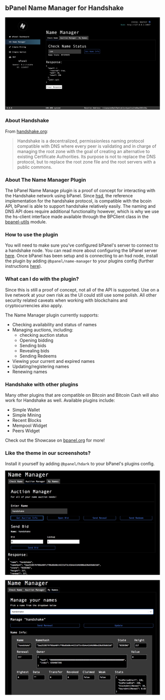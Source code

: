 ## bPanel Name Manager for Handshake

![nameManager](https://github.com/bpanel-org/name-manager/blob/master/images/preview.png "name manager preview")
### About Handshake
From [handshake.org](https://handshake.org):
> Handshake is a decentralized, permissionless naming protocol compatible
with DNS where every peer is validating and in charge of managing the
root zone with the goal of creating an alternative to existing Certificate
Authorities. Its purpose is not to replace the DNS protocol, but to replace the root
zone file and the root servers with a public commons.

### About The Name Manager Plugin
The bPanel Name Manage plugin is a proof of concept for interacting with the Handshake
network using bPanel. Since [hsd](https://github.com/handshake-org/hsd), the reference
implementation for the handshake protocol, is compatible with the bcoin API, bPanel
is able to support handshake relatively easily. The naming and DNS API does require
additional functionality however, which is why we use the hs-client interface made available through the BPClient class in the [bpanel-utils](https://github.com/bpanel-org/bpanel-utils) module.

### How to use the plugin
You will need to make sure you've configured bPanel's server to connect to a
handshake node. You can read more about configuring the bPanel server [here](https://bpanel.org/docs/configuration.html). Once bPanel has been setup and is connecting to an hsd node, install the plugin by adding `@bpanel/name-manager` to your plugins config (further instructions [here](https://bpanel.org/docs/install-plugins.html)).

### What can I do with the plugin?
Since this is still a proof of concept, not all of the API is supported. Use on a live
network at your own risk as the UI could still use some polish. All other security
related caveats when working with blockchains and cryptocurrencies also apply.

The Name Manager plugin currently supports:
- Checking availability and status of names
- Managing auctions, including:
  - checking auction status
  - Opening bidding
  - Sending bids
  - Revealing bids
  - Sending Redeems
- Viewing your current and expired names
- Updating/registering names
- Renewing names

### Handshake with other plugins
Many other plugins that are compatible on Bitcoin and Bitcoin Cash will also
work for Handshake as well. Available plugins include:

- Simple Wallet
- Simple Mining
- Recent Blocks
- Mempool Widget
- Peers Widget

Check out the Showcase on [bpanel.org](https://bpanel.org/docs/plugin-showcase.html) for more!

### Like the theme in our screenshots?
Install it yourself by adding `@bpanel/hdark` to your bPanel's plugins config.

![nameManager](https://github.com/bpanel-org/name-manager/blob/master/images/preview2.png "name manager preview 2")

![nameManager](https://github.com/bpanel-org/name-manager/blob/master/images/preview3.png "name manager preview 3")